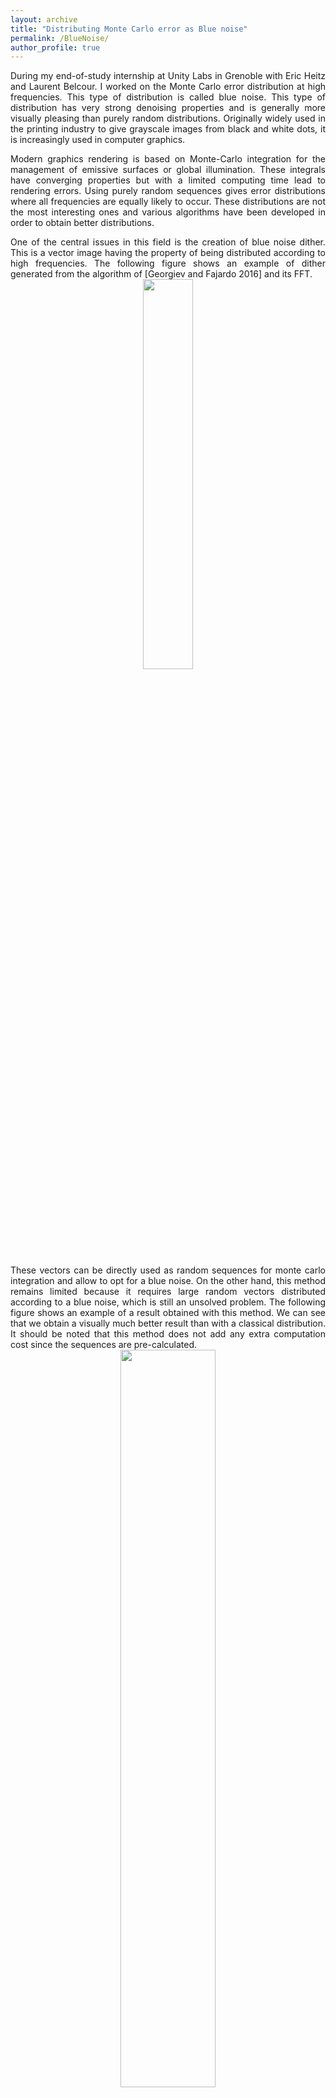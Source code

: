 ```yaml
---
layout: archive
title: "Distributing Monte Carlo error as Blue noise"
permalink: /BlueNoise/
author_profile: true
---
```


<div style="text-align: justify"> 
During my end-of-study internship at Unity Labs in Grenoble with Eric Heitz and Laurent Belcour. I worked on the Monte Carlo error distribution at high frequencies. This type of distribution is called blue noise.
This type of distribution has very strong denoising properties and is generally more visually pleasing than purely random distributions. Originally widely used in the printing industry to give grayscale images from black and white dots, it is increasingly used in computer graphics.

Modern graphics rendering is based on Monte-Carlo integration for the management of emissive surfaces or global illumination. These integrals have converging properties but with a limited computing time lead to rendering errors.
Using purely random sequences gives error distributions where all frequencies are equally likely to occur. These distributions are not the most interesting ones and various algorithms have been developed in order to obtain better distributions.
</div>

<div style="text-align: justify"> 
One of the central issues in this field is the creation of blue noise dither. This is a vector image having the property of being distributed according to high frequencies. The following figure shows an example of dither generated from the algorithm of [Georgiev and Fajardo 2016] and its FFT.

</div>

<div style="text-align:center"><img src="https://raw.githubusercontent.com/iribis/iribis.github.io/master/images/dither.png" height="40%" width="40%"/></div>

<div style="text-align: justify"> 
  <br />
These vectors can be directly used as random sequences for monte carlo integration and allow to opt for a blue noise. On the other hand, this method remains limited because it requires large random vectors distributed according to a blue noise, which is still an unsolved problem. The following figure shows an example of a result obtained with this method. We can see that we obtain a visually much better result than with a classical distribution. It should be noted that this method does not add any extra computation cost since the sequences are pre-calculated.

</div>

<div style="text-align:center"><img src="https://raw.githubusercontent.com/iribis/iribis.github.io/master/images/georgievRender.png" height="55%" width="55%"/></div>

<div style="text-align: justify"> 
  <br />
The method proposed by [Heitz and Belcour 2019] is based on the use of seeds of random sequences rather than on the sequences themselves in order to simplify the problem. Here, the idea is to locally swap the seeds between 2 frames of rendering in order to obtain a blue noise error distribution. This method requires as learned that the integrade to compute is locally similar (which is often true) and that a seed is the only element determining the value of the result (ie the neighboring pixels have no impact). By applying an optimal transport algorithm between the values obtained by the renderer and the values of a 1D blue noise dither, we can locally optimize the position of seeds.
The idea is to try to put the seeds giving low values on the spot of low values of the dither and vice versa for the high values. The following figure shows the result comparison between a classical random rendering and the presented algorithm.
</div>
<div style="text-align:center"><img src="https://raw.githubusercontent.com/iribis/iribis.github.io/master/images/EGSR_render.png" height="40%" width="40%"/></div>

<div style="text-align: justify"> 
  <br />
We can see that the visual quality is greatly improved compared to traditional random sequences. Moreover, it is a temporal algorithm that is easily usable and with a relatively low computational overhead compared to the visual improvement provided.
</div>


<div style="text-align: justify">
  <br />
Finally, during my internship, I worked on new methods allowing to opt for blue noise error distributions that will complete this page in the future.</div>
